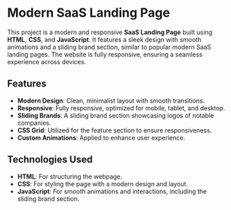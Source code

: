 # Modern SaaS Landing Page
This project is a modern and responsive **SaaS Landing Page** built using **HTML**, **CSS**, and **JavaScript**. It features a sleek design with smooth animations and a sliding brand section, similar to popular modern SaaS landing pages. The website is fully responsive, ensuring a seamless experience across devices.

## Features
- **Modern Design**: Clean, minimalist layout with smooth transitions.
- **Responsive**: Fully responsive, optimized for mobile, tablet, and desktop.
- **Sliding Brands**: A sliding brand section showcasing logos of notable companies.
- **CSS Grid**: Utilized for the feature section to ensure responsiveness.
- **Custom Animations**: Applied to enhance user experience.

## Technologies Used
- **HTML**: For structuring the webpage.
- **CSS**: For styling the page with a modern design and layout.
- **JavaScript**: For smooth animations and interactions, including the sliding brand section.

